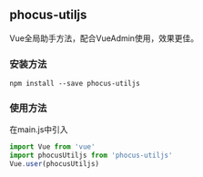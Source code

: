 ## phocus-utiljs

Vue全局助手方法，配合VueAdmin使用，效果更佳。

### 安装方法
`npm install --save phocus-utiljs`

### 使用方法
在main.js中引入

``` js
import Vue from 'vue'
import phocusUtiljs from 'phocus-utiljs'
Vue.user(phocusUtiljs)
```
